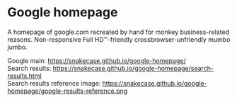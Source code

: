 # Google homepage
A homepage of google.com recreated by hand for monkey business-related reasons.
Non-responsive Full HD™-friendly crossbrowser-unfriendly mumbo jumbo.

Google main: https://snakecase.github.io/google-homepage/  
Search results: https://snakecase.github.io/google-homepage/search-results.html  
Search results reference image: https://snakecase.github.io/google-homepage/google-results-reference.png  